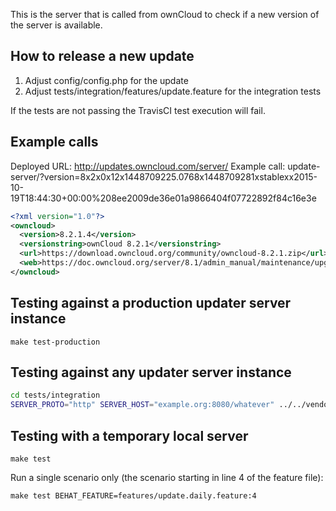 This is the server that is called from ownCloud to check if a new version of the server is available.

## How to release a new update

1. Adjust config/config.php for the update
2. Adjust tests/integration/features/update.feature for the integration tests

If the tests are not passing the TravisCI test execution will fail.

## Example calls

Deployed URL: http://updates.owncloud.com/server/
Example call: update-server/?version=8x2x0x12x1448709225.0768x1448709281xstablexx2015-10-19T18:44:30+00:00%208ee2009de36e01a9866404f07722892f84c16e3e
```xml
<?xml version="1.0"?>
<owncloud>
  <version>8.2.1.4</version>
  <versionstring>ownCloud 8.2.1</versionstring>
  <url>https://download.owncloud.org/community/owncloud-8.2.1.zip</url>
  <web>https://doc.owncloud.org/server/8.1/admin_manual/maintenance/upgrade.html</web>
</owncloud>
```

## Testing against a production updater server instance
`make test-production`


## Testing against any updater server instance
```bash
cd tests/integration
SERVER_PROTO="http" SERVER_HOST="example.org:8080/whatever" ../../vendor/bin/behat
```

## Testing with a temporary local server
`make test`

Run a single scenario only (the scenario starting in line 4 of the feature file):

`make test BEHAT_FEATURE=features/update.daily.feature:4`

